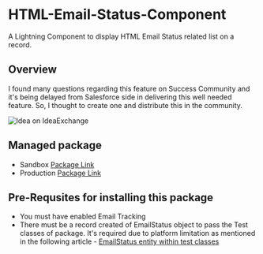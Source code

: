 # HTML-Email-Status-Component
A Lightning Component to display HTML Email Status related list on a record.

## Overview
I found many questions regarding this feature on Success Community and it's being delayed from Salesforce side in delivering this well needed feature. So, I thought to create one and distribute this in the community.

![Idea on IdeaExchange](https://image.prntscr.com/image/fwSvW2R_QaOzKUGOxt9m9w.png)

## Managed package
- Sandbox [Package Link](https://test.salesforce.com/packaging/installPackage.apexp?p0=04t7F000001yevB)
- Production [Package Link](https://login.salesforce.com/packaging/installPackage.apexp?p0=04t7F000001yevB)

## Pre-Requsites for installing this package
- You must have enabled Email Tracking 
- There must be a record created of EmailStatus object to pass the Test classes of package. It's required due to platform limitation as mentioned in the following article - 
[EmailStatus entity within test classes](https://help.salesforce.com/articleView?id=000247964&language=en_US&type=1)
